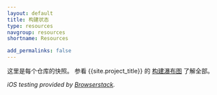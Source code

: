 ```yaml
---
layout: default
title: 构建状态
type: resources
navgroup: resources
shortname: Resources

add_permalinks: false
---
```


<link rel="import" href="/elements/repos-list.html">

这里是每个仓库的快照。 参看 {{site.project_title}} 的 [构建瀑布图](http://build.chromium.org/p/client.polymer/) 了解全部。

<repos-list></repos-list>

_iOS testing provided by [Browserstack](http://www.browserstack.com/)._
